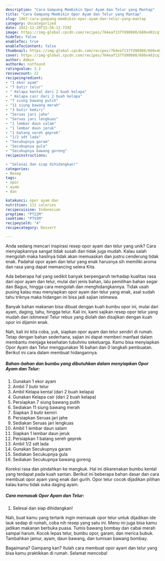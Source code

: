 ```yaml
---
description: "Cara Gampang Membikin Opor Ayam dan Telur yang Mantap"
title: "Cara Gampang Membikin Opor Ayam dan Telur yang Mantap"
slug: 1467-cara-gampang-membikin-opor-ayam-dan-telur-yang-mantap
category: Uncategorized
date: 2022-12-20T15:56:12.729Z
image: https://img-global.cpcdn.com/recipes/764eaf137fd98980/680x482cq70/opor-ayam-dan-telur-foto-resep-utama.jpg
hideToc: false
enableToc: true
enableTocContent: false
thumbnail: https://img-global.cpcdn.com/recipes/764eaf137fd98980/680x482cq70/opor-ayam-dan-telur-foto-resep-utama.jpg
cover: https://img-global.cpcdn.com/recipes/764eaf137fd98980/680x482cq70/opor-ayam-dan-telur-foto-resep-utama.jpg
author: Admin
authorAv: notfound
ratingvalue: 3.2
reviewcount: 22
recipeingredient:
- "1 ekor ayam"
- "7 butir telur"
- " Kelapa kental dari 2 buah kelapa"
- " Kelapa cair dari 2 buah kelapa"
- "7 siung bawang putih"
- "11 siung bawang merah"
- "3 butir kemiri"
- "Seruas jari jahe"
- "Seruas jari lengkuas"
- "1 lembar daun salam"
- "1 lembar daun jeruk"
- "1 batang sereh geprek"
- "1/2 sdt lada"
- "Secukupnya garam"
- "Secukupnya gula"
- "Secukupnya bawang goreng"
recipeinstructions:

- "Selesai dan siap dihidangkan!"
categories:
- Resep
tags:
- opor
- ayam
- dan

katakunci: opor ayam dan 
nutrition: 111 calories
recipecuisine: Indonesian
preptime: "PT22M"
cooktime: "PT55M"
recipeyield: "4"
recipecategory: Dessert

---
```





Anda sedang mencari inspirasi resep opor ayam dan telur yang unik? Cara menyiapkannya sangat tidak susah dan tidak juga mudah. Kalau salah mengolah maka hasilnya tidak akan memuaskan dan justru cenderung tidak enak. Padahal opor ayam dan telur yang enak harusnya sih memiliki aroma dan rasa yang dapat memancing selera Kita.





Ada beberapa hal yang sedikit banyak berpengaruh terhadap kualitas rasa dari opor ayam dan telur, mulai dari jenis bahan, lalu pemilihan bahan segar dan Bagus, hingga cara mengolah dan menghidangkannya. Tidak usah pusing kalau mau menyiapkan opor ayam dan telur yang enak,      asal sudah tahu triknya maka hidangan ini bisa jadi sajian istimewa.














Banyak bahan makanan bisa dibuat dengan kuah bumbu opor ini, mulai dari ayam, daging, tahu, hingga telur. Kali ini, kami sajikan resep opor telur yang mudah dan istimewa! Telur rebus yang diolah dan disajikan dengan kuah opor ini dijamin enak.






Nah, kali ini kita coba, yuk, siapkan opor ayam dan telur sendiri di rumah. Tetap dengan bahan sederhana, sajian ini dapat memberi manfaat dalam membantu menjaga kesehatan tubuhmu sekeluarga. Kamu bisa menyiapkan Opor Ayam dan Telur menggunakan 16 bahan dan 0 langkah pembuatan. Berikut ini cara dalam membuat hidangannya.

<!--inarticleads1-->

##### Bahan-bahan dan bumbu yang dibutuhkan dalam menyiapkan Opor Ayam dan Telur:

1. Gunakan 1 ekor ayam
1. Ambil 7 butir telur
1. Ambil  Kelapa kental (dari 2 buah kelapa)
1. Gunakan  Kelapa cair (dari 2 buah kelapa)
1. Persiapkan 7 siung bawang putih
1. Sediakan 11 siung bawang merah
1. Siapkan 3 butir kemiri
1. Persiapkan Seruas jari jahe
1. Sediakan Seruas jari lengkuas
1. Ambil 1 lembar daun salam
1. Siapkan 1 lembar daun jeruk
1. Persiapkan 1 batang sereh geprek
1. Ambil 1/2 sdt lada
1. Gunakan Secukupnya garam
1. Sediakan Secukupnya gula
1. Sediakan Secukupnya bawang goreng


Koreksi rasa dan pindahkan ke mangkuk. Hal ini dikarenakan bumbu kental yang terdapat pada kuah santan. Berikut ini beberapa bahan dasar dan cara membuat opor ayam yang enak dan gurih. Opor telur cocok dijadikan pilihan kalau kamu tidak suka daging ayam. 

<!--inarticleads2-->

##### Cara memasak Opor Ayam dan Telur:


1. Selesai dan siap dihidangkan!

Nah, buat kamu yang tertarik ingin memasak opor telur untuk dijadikan ide lauk sedap di rumah, coba nih resep yang satu ini. Menu ini juga bisa kamu jadikan makanan berbuka puasa. Tumis bawang bombay dan cabai merah sampai harum. Kocok lepas telur, bumbu opor, garam, dan merica bubuk. Tambahkan jamur, ayam, daun bawang, dan tumisan bawang bombay. 

Bagaimana? Gampang kan? Itulah cara membuat opor ayam dan telur yang bisa kamu praktikkan di rumah. Selamat mencoba!
